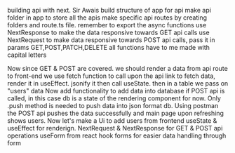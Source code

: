 building api with next. Sir Awais
build structure of app for api
make api folder in app to store all the apis 
make specific api routes by creating folders and route.ts file. remember to export the async functions
use NextResponse to make the data responsive towards GET api calls
use NextRequest to make data responsive towards POST api calls, pass it in params
GET,POST,PATCH,DELETE all functions have to me made with capital letters

Now since GET & POST are covered. we should render a data from api route to front-end
we use fetch function to call upon the api link to fetch data, render it in useEffect. 
jsonify it then call useState. then in a table we pass on "users" data
Now add functionality to add data into database if POST api is called, in this case db is
a state of the rendering component for now. Only .push method is needed to push data into json format db.
Using postman the POST api pushes the data successfully and main page upon refreshing shows users.
Now let's make a Ui to add users from frontend
useState & useEffect for renderign. NextRequest & NextResponse for GET & POST api operations
useForm from react hook forms for easier data handling through form